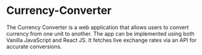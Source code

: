 # Currency-Converter
The Currency Converter is a web application that allows users to convert currency from one unit to another. The app can be implemented using both Vanilla JavaScript and React JS. It fetches live exchange rates via an API for accurate conversions.
